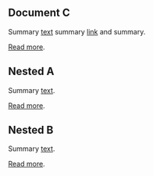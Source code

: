 <!-- markdownlint-disable -->

## Document C

Summary [text](../Document.md) summary [link](../Document.md "title") and summary.

[Read more](<Document C.md>).

## Nested A

Summary [text](../Document.md).

[Read more](<A/Document A.md>).

## Nested B

Summary [text](../Document.md).

[Read more](<B/Document B.md>).
